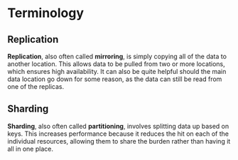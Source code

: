 # Terminology

## Replication

**Replication**, also often called **mirroring**, is simply copying all of the data to another location. This allows data to be pulled from two or more locations, which ensures high availability. It can also be quite helpful should the main data location go down for some reason, as the data can still be read from one of the replicas.

## Sharding

**Sharding**, also often called **partitioning**, involves splitting data up based on keys. This increases performance because it reduces the hit on each of the individual resources, allowing them to share the burden rather than having it all in one place.
